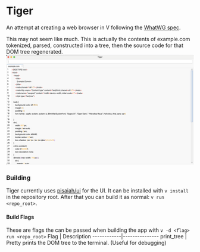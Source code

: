 # Tiger

An attempt at creating a web browser in V following the [WhatWG spec](https://html.spec.whatwg.org/multipage/parsing.html).

This may not seem like much. This is actually the contents of example.com tokenized, parsed, constructed into a tree, then the source code for that DOM tree regenerated.
![img](browser-screenshot-1.png)

### Building
Tiger currently uses [pisaiah/ui](https://github.com/pisaiah/ui) for the UI. It can be installed with `v install` in the repository root.
After that you can build it as normal: `v run <repo_root>`.

#### Build Flags
These are flags the can be passed when building the app with `v -d <flag> run <repo_root>`
 Flag       | Description
------------|---------------
 print_tree | Pretty prints the DOM tree to the terminal. (Useful for debugging)